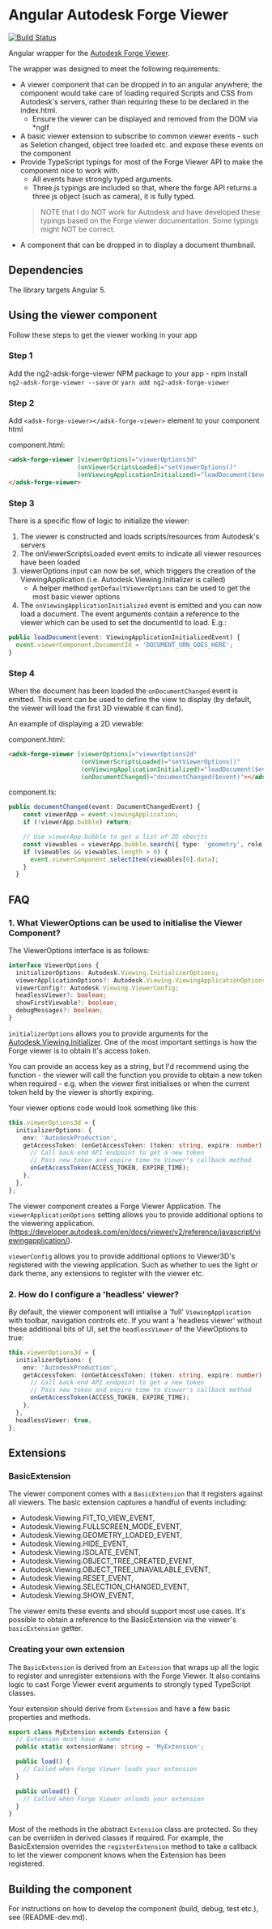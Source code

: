 # Angular Autodesk Forge Viewer

[![Build Status](https://travis-ci.com/theNBS/ng2-adsk-forge-viewer.svg?branch=master)](https://travis-ci.com/theNBS/ng2-adsk-forge-viewer)

Angular wrapper for the [Autodesk Forge Viewer](https://developer.autodesk.com).

The wrapper was designed to meet the following requirements:

- A viewer component that can be dropped in to an angular anywhere; the component would take care of loading required Scripts and CSS from Autodesk's servers, rather than requiring these to be declared in the index.html.
  - Ensure the viewer can be displayed and removed from the DOM via *ngIf 
- A basic viewer extension to subscribe to common viewer events - such as Seletion changed, object tree loaded etc. and expose these events on the component
- Provide TypeScript typings for most of the Forge Viewer API to make the component nice to work with.
  - All events have strongly typed arguments.
  - Three.js typings are included so that, where the forge API returns a three js object (such as camera), it is fully typed.
  > NOTE that I do NOT work for Autodesk and have developed these typings based on the Forge viewer documentation. Some typings might NOT be correct.
- A component that can be dropped in to display a document thumbnail.

## Dependencies

The library targets Angular 5.

## Using the viewer component

Follow these steps to get the viewer working in your app

### Step 1
Add the ng2-adsk-forge-viewer NPM package to your app - npm install `ng2-adsk-forge-viewer --save` or `yarn add ng2-adsk-forge-viewer`

### Step 2
Add `<adsk-forge-viewer></adsk-forge-viewer>` element to your component html

component.html:
```html
<adsk-forge-viewer [viewerOptions]="viewerOptions3d"
                   (onViewerScriptsLoaded)="setViewerOptions()"
                   (onViewingApplicationInitialized)="loadDocument($event)">
</adsk-forge-viewer>
```

### Step 3
There is a specific flow of logic to initialize the viewer:

1. The viewer is constructed and loads scripts/resources from Autodesk's servers
2. The onViewerScriptsLoaded event emits to indicate all viewer resources have been loaded
3. viewerOptions input can now be set, which triggers the creation of the ViewingApplication (i.e. Autodesk.Viewing.Initializer is called)
    - A helper method `getDefaultViewerOptions` can be used to get the most basic viewer options
4. The `onViewingApplicationInitialized` event is emitted and you can now load a document. The event arguments contain a reference to the viewer which can be used to set the documentId to load. E.g.:
  ```typescript
  public loadDocument(event: ViewingApplicationInitializedEvent) {
    event.viewerComponent.DocumentId = 'DOCUMENT_URN_GOES_HERE';
  }
  ```

### Step 4
When the document has been loaded the `onDocumentChanged` event is emitted. This event can be used to define the view to display (by default, the viewer will load the first 3D viewable it can find).

An example of displaying a 2D viewable:

component.html:
```html
<adsk-forge-viewer [viewerOptions]="viewerOptions2d"
                    (onViewerScriptsLoaded)="setViewerOptions()"
                    (onViewingApplicationInitialized)="loadDocument($event)"
                    (onDocumentChanged)="documentChanged($event)"></adsk-forge-viewer>
```

component.ts:
```typescript
public documentChanged(event: DocumentChangedEvent) {
    const viewerApp = event.viewingApplication;
    if (!viewerApp.bubble) return;

    // Use viewerApp.bubble to get a list of 2D obecjts
    const viewables = viewerApp.bubble.search({ type: 'geometry', role: '2d' });
    if (viewables && viewables.length > 0) {
      event.viewerComponent.selectItem(viewables[0].data);
    }
  }
```

## FAQ

### 1. What ViewerOptions can be used to initialise the Viewer Component?

The ViewerOptions interface is as follows:

```typescript
interface ViewerOptions {
  initializerOptions: Autodesk.Viewing.InitializerOptions;
  viewerApplicationOptions?: Autodesk.Viewing.ViewingApplicationOptions;
  viewerConfig?: Autodesk.Viewing.ViewerConfig;
  headlessViewer?: boolean;
  showFirstViewable?: boolean;
  debugMessages?: boolean;
}
```

`initializerOptions` allows you to provide arguments for the [Autodesk.Viewing.Initializer](https://developer.autodesk.com/en/docs/viewer/v2/reference/javascript/initializer/). One of the most important settings is how the Forge viewer is to obtain it's access token.

You can provide an access key as a string, but I'd recommend using the function - the viewer will call the function you provide to obtain a new token when required - e.g. when the viewer first initialises or when the current token held by the viewer is shortly expiring.

Your viewer options code would look something like this:

```typescript
this.viewerOptions3d = {
  initializerOptions: {
    env: 'AutodeskProduction',
    getAccessToken: (onGetAccessToken: (token: string, expire: number) => void) => {
      // Call back-end API endpoint to get a new token
      // Pass new token and expire time to Viewer's callback method
      onGetAccessToken(ACCESS_TOKEN, EXPIRE_TIME);
    },
  },
};
```

The viewer component creates a Forge Viewer Application. The `viewerApplicationOptions` setting allows you to provide additional options to the viewering application. (https://developer.autodesk.com/en/docs/viewer/v2/reference/javascript/viewingapplication/).

`viewerConfig` allows you to provide additional options to Viewer3D's registered with the viewing application. Such as whether to ues the light or dark theme, any extensions to register with the viewer etc.

### 2. How do I configure a 'headless' viewer?

By default, the viewer component will intialise a 'full' `ViewingApplication` with toolbar, navigation controls etc. If you want a 'headless viewer' without these additional bits of UI, set the `headlessViewer` of the ViewOptions to true:

```typescript
this.viewerOptions3d = {
  initializerOptions: {
    env: 'AutodeskProduction',
    getAccessToken: (onGetAccessToken: (token: string, expire: number) => void) => {
      // Call back-end API endpoint to get a new token
      // Pass new token and expire time to Viewer's callback method
      onGetAccessToken(ACCESS_TOKEN, EXPIRE_TIME);
    },
  },
  headlessViewer: true,
};
```

## Extensions

### BasicExtension

The viewer component comes with a `BasicExtension` that it registers against all viewers. The basic extension captures a handful of events including:

- Autodesk.Viewing.FIT_TO_VIEW_EVENT,
- Autodesk.Viewing.FULLSCREEN_MODE_EVENT,
- Autodesk.Viewing.GEOMETRY_LOADED_EVENT,
- Autodesk.Viewing.HIDE_EVENT,
- Autodesk.Viewing.ISOLATE_EVENT,
- Autodesk.Viewing.OBJECT_TREE_CREATED_EVENT,
- Autodesk.Viewing.OBJECT_TREE_UNAVAILABLE_EVENT,
- Autodesk.Viewing.RESET_EVENT,
- Autodesk.Viewing.SELECTION_CHANGED_EVENT,
- Autodesk.Viewing.SHOW_EVENT,

The viewer emits these events and should support most use cases. It's possible to obtain a reference to the BasicExtension via the viewer's `basicExtension` getter. 

### Creating your own extension

The `BasicExtension` is derived from an `Extension` that wraps up all the logic to register and unregister extensions with the Forge Viewer. It also contains logic to cast Forge Viewer event arguments to strongly typed TypeScript classes.

Your extension should derive from `Extension` and have a few basic properties and methods.

```typescript
export class MyExtension extends Extension {
  // Extension must have a name
  public static extensionName: string = 'MyExtension';

  public load() {
    // Called when Forge Viewer loads your extension
  }

  public unload() {
    // Called when Forge Viewer unloads your extension
  }
}
```

Most of the methods in the abstract `Extension` class are protected. So they can be overriden in derived classes if required. For example, the BasicExtension overrides the `registerExtension` method to take a callback to let the viewer component knows when the Extension has been registered.

## Building the component

For instructions on how to develop the component (build, debug, test etc.), see (README-dev.md).